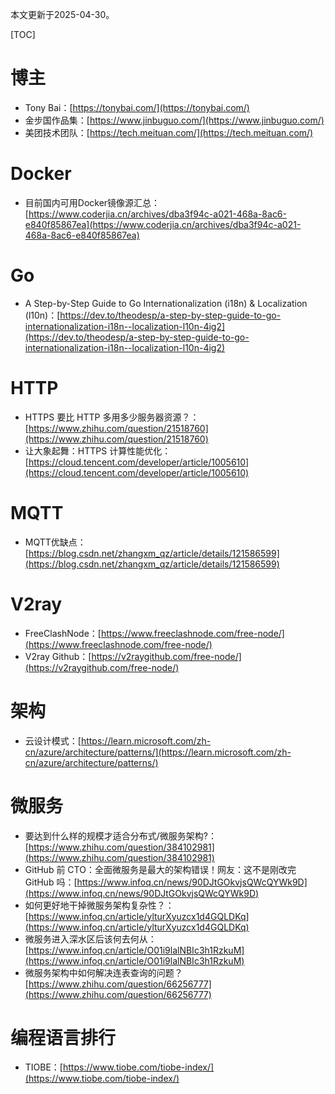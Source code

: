 本文更新于2025-04-30。

[TOC]

# 博主

* Tony Bai：[https://tonybai.com/](https://tonybai.com/)
* 金步国作品集：[https://www.jinbuguo.com/](https://www.jinbuguo.com/)
* 美团技术团队：[https://tech.meituan.com/](https://tech.meituan.com/)

# Docker

* 目前国内可用Docker镜像源汇总：[https://www.coderjia.cn/archives/dba3f94c-a021-468a-8ac6-e840f85867ea](https://www.coderjia.cn/archives/dba3f94c-a021-468a-8ac6-e840f85867ea)

# Go

* A Step-by-Step Guide to Go Internationalization (i18n) & Localization (l10n)：[https://dev.to/theodesp/a-step-by-step-guide-to-go-internationalization-i18n--localization-l10n-4ig2](https://dev.to/theodesp/a-step-by-step-guide-to-go-internationalization-i18n--localization-l10n-4ig2)

# HTTP

* HTTPS 要比 HTTP 多用多少服务器资源？：[https://www.zhihu.com/question/21518760](https://www.zhihu.com/question/21518760)
* 让大象起舞：HTTPS 计算性能优化：[https://cloud.tencent.com/developer/article/1005610](https://cloud.tencent.com/developer/article/1005610)

# MQTT

* MQTT优缺点：[https://blog.csdn.net/zhangxm_qz/article/details/121586599](https://blog.csdn.net/zhangxm_qz/article/details/121586599)

# V2ray

* FreeClashNode：[https://www.freeclashnode.com/free-node/](https://www.freeclashnode.com/free-node/)
* V2ray Github：[https://v2raygithub.com/free-node/](https://v2raygithub.com/free-node/)

# 架构

* 云设计模式：[https://learn.microsoft.com/zh-cn/azure/architecture/patterns/](https://learn.microsoft.com/zh-cn/azure/architecture/patterns/)

# 微服务

* 要达到什么样的规模才适合分布式/微服务架构?：[https://www.zhihu.com/question/384102981](https://www.zhihu.com/question/384102981)
* GitHub 前 CTO：全面微服务是最大的架构错误！网友：这不是刚改完 GitHub 吗：[https://www.infoq.cn/news/90DJtGOkvjsQWcQYWk9D](https://www.infoq.cn/news/90DJtGOkvjsQWcQYWk9D)
* 如何更好地干掉微服务架构复杂性？：[https://www.infoq.cn/article/ylturXyuzcx1d4GQLDKq](https://www.infoq.cn/article/ylturXyuzcx1d4GQLDKq)
* 微服务进入深水区后该何去何从：[https://www.infoq.cn/article/O01i9lalNBIc3h1RzkuM](https://www.infoq.cn/article/O01i9lalNBIc3h1RzkuM)
* 微服务架构中如何解决连表查询的问题？[https://www.zhihu.com/question/66256777](https://www.zhihu.com/question/66256777)

# 编程语言排行

* TIOBE：[https://www.tiobe.com/tiobe-index/](https://www.tiobe.com/tiobe-index/)
